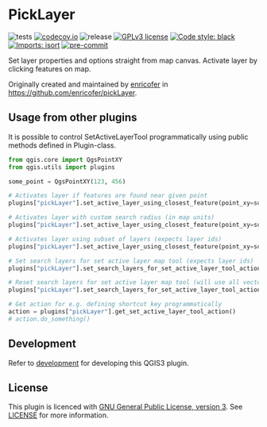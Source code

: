 # PickLayer

![tests](https://github.com/nlsfi/pickLayer/workflows/Tests/badge.svg)
[![codecov.io](https://codecov.io/github/nlsfi/pickLayer/coverage.svg?branch=main)](https://codecov.io/github/nlsfi/pickLayer?branch=main)
![release](https://github.com/nlsfi/pickLayer/workflows/Release/badge.svg)
[![GPLv3 license](https://img.shields.io/badge/License-GPLv3-blue.svg)](http://perso.crans.org/besson/LICENSE.html)
[![Code style: black](https://img.shields.io/badge/code%20style-black-000000.svg)](https://github.com/psf/black)
[![Imports: isort](https://img.shields.io/badge/%20imports-isort-%231674b1?style=flat&labelColor=ef8336)](https://pycqa.github.io/isort/)
[![pre-commit](https://img.shields.io/badge/pre--commit-enabled-brightgreen?logo=pre-commit&logoColor=white)](https://github.com/pre-commit/pre-commit)

Set layer properties and options straight from map canvas. Activate layer by clicking
features on map.

Originally created and maintained by [enricofer](https://github.com/enricofer)
in <https://github.com/enricofer/pickLayer>.

## Usage from other plugins

It is possible to control SetActiveLayerTool programmatically using public methods
defined in Plugin-class.

```python
from qgis.core import QgsPointXY
from qgis.utils import plugins

some_point = QgsPointXY(123, 456)

# Activates layer if features are found near given point
plugins["pickLayer"].set_active_layer_using_closest_feature(point_xy=some_point)

# Activates layer with custom search radius (in map units)
plugins["pickLayer"].set_active_layer_using_closest_feature(point_xy=some_point, search_radius=100)

# Activates layer using subset of layers (expects layer ids)
plugins["pickLayer"].set_active_layer_using_closest_feature(point_xy=some_point, search_layers=["layer-1", "layer-2"]) <!-- markdownlint-disable-line MD013 -->

# Set search layers for set active layer map tool (expects layer ids)
plugins["pickLayer"].set_search_layers_for_set_active_layer_tool_action(search_layers=["layer-1", "layer-2"]) <!-- markdownlint-disable-line MD013 -->

# Reset search layers for set active layer map tool (will use all vector layers in project)
plugins["pickLayer"].set_search_layers_for_set_active_layer_tool_action(search_layers=None)

# Get action for e.g. defining shortcut key programmatically
action = plugins["pickLayer"].get_set_active_layer_tool_action()
# action.do_something()

```

## Development

Refer to [development](docs/development.md) for developing this QGIS3 plugin.

## License

This plugin is licenced with
[GNU General Public License, version 3](https://www.gnu.org/licenses/gpl-3.0.html).
See [LICENSE](LICENSE) for more information.
